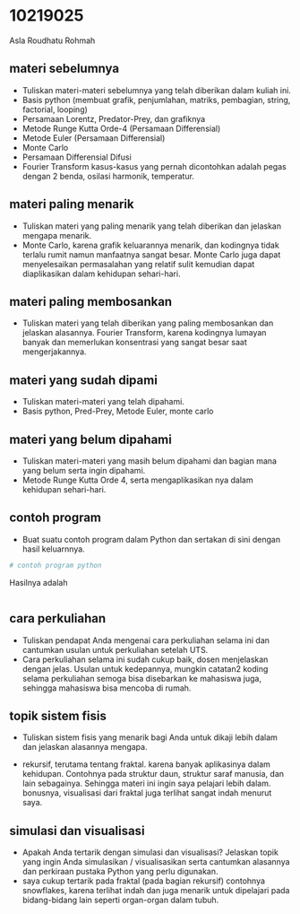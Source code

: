 # 10219025
Asla Roudhatu Rohmah


## materi sebelumnya
+ Tuliskan materi-materi sebelumnya yang telah diberikan dalam kuliah ini.
+ Basis python (membuat grafik, penjumlahan, matriks, pembagian, string, factorial, looping)
+ Persamaan Lorentz, Predator-Prey, dan grafiknya
+ Metode Runge Kutta Orde-4 (Persamaan Differensial)
+ Metode Euler (Persamaan Differensial)
+ Monte Carlo 
+ Persamaan Differensial Difusi 
+ Fourier Transform
kasus-kasus yang pernah dicontohkan adalah pegas dengan 2 benda, osilasi harmonik, temperatur.

## materi paling menarik
+ Tuliskan materi yang paling menarik yang telah diberikan dan jelaskan mengapa menarik.
+ Monte Carlo, karena grafik keluarannya menarik, dan kodingnya tidak terlalu rumit namun manfaatnya sangat besar. Monte Carlo juga dapat menyelesaikan permasalahan yang relatif sulit kemudian dapat diaplikasikan dalam kehidupan sehari-hari. 

## materi paling membosankan
+ Tuliskan materi yang telah diberikan yang paling membosankan dan jelaskan alasannya.
Fourier Transform, karena kodingnya lumayan banyak dan memerlukan konsentrasi yang sangat besar saat mengerjakannya. 

## materi yang sudah dipami
+ Tuliskan materi-materi yang telah dipahami.
+ Basis python, Pred-Prey, Metode Euler, monte carlo

## materi yang belum dipahami
+ Tuliskan materi-materi yang masih belum dipahami dan bagian mana yang belum serta ingin dipahami.
+ Metode Runge Kutta Orde 4, serta mengaplikasikan nya dalam kehidupan sehari-hari. 

## contoh program
+ Buat suatu contoh program dalam Python dan sertakan di sini dengan hasil keluarnnya.

```python
# contoh program python
```

Hasilnya adalah

```
```


## cara perkuliahan
+ Tuliskan pendapat Anda mengenai cara perkuliahan selama ini dan cantumkan usulan untuk perkuliahan setelah UTS.
+ Cara perkuliahan selama ini sudah cukup baik, dosen menjelaskan dengan jelas. Usulan untuk kedepannya, mungkin catatan2 koding selama perkuliahan semoga bisa disebarkan ke mahasiswa juga, sehingga mahasiswa bisa mencoba di rumah.

## topik sistem fisis
+ Tuliskan sistem fisis yang menarik bagi Anda untuk dikaji lebih dalam dan jelaskan alasannya mengapa.
- rekursif, terutama tentang fraktal. karena banyak aplikasinya dalam kehidupan. Contohnya pada struktur daun, struktur saraf manusia, dan lain sebagainya. Sehingga materi ini ingin saya pelajari lebih dalam. bonusnya, visualisasi dari fraktal juga terlihat sangat indah menurut saya. 

## simulasi dan visualisasi
+ Apakah Anda tertarik dengan simulasi dan visualisasi? Jelaskan topik yang ingin Anda simulasikan / visualisasikan serta cantumkan alasannya dan perkiraan pustaka Python yang perlu digunakan.
+ saya cukup tertarik pada fraktal (pada bagian rekursif) contohnya snowflakes, karena terlihat indah dan juga menarik untuk dipelajari pada bidang-bidang lain seperti organ-organ dalam tubuh. 
